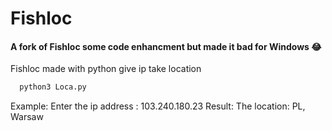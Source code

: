 # Fishloc

#### A fork of Fishloc some code enhancment but made it bad for Windows 😂

Fishloc made with python give ip take location
```bash
  python3 Loca.py
```
Example: Enter the ip address : 103.240.180.23
Result: The location: PL, Warsaw
